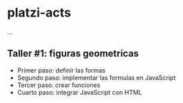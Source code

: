 # platzi-acts

...

## Taller #1: figuras geometricas

- Primer paso: definir las formas
- Segundo paso: implementar las formulas en JavaScript 
- Tercer paso: crear funciones
- Cuarto paso: integrar JavaScript con HTML